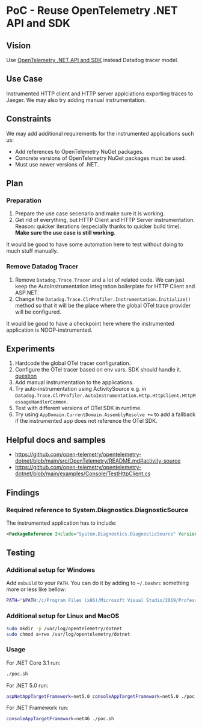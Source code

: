 # PoC - Reuse OpenTelemetry .NET API and SDK

## Vision

Use [OpenTelemetry .NET API and SDK](https://github.com/open-telemetry/opentelemetry-dotnet)
instead Datadog tracer model.

## Use Case

Instrumented HTTP client and HTTP server applciations exporting traces to Jaeger.
We may also try adding manual instrumentation.

## Constraints

We may add additional requirements for the instrumented applications such us:

- Add references to OpenTelemetry NuGet packages.
- Concrete versions of OpenTelemetry NuGet packages must be used.
- Must use newer versions of .NET.

## Plan

### Preparation

1. Prepare the use case secenario and make sure it is working.
1. Get rid of everything, but HTTP Client and HTTP Server instrumentation.
   Reason: quicker iterations (especially thanks to quicker build time).
   **Make sure the use case is still working**.

It would be good to have some automation here to test without doing to much stuff manually.

### Remove Datadog Tracer

1. Remove `Datadog.Trace.Tracer` and a lot of related code.
   We can just keep the AutoInstrumentation integration boilerplate for HTTP Client and ASP.NET.
1. Change the `Datadog.Trace.ClrProfiler.Instrumentation.Initialize()` method
   so that it will be the place where the global OTel trace provider will be configured. 

It would be good to have a checkpoint here where the instrumented application is NOOP-instrumented.

## Experiments

1. Hardcode the global OTel tracer configuration.
1. Configure the OTel tracer based on env vars. SDK should handle it.
   [question](https://cloud-native.slack.com/archives/C01N3BC2W7Q/p1620994235161800)
1. Add manual instrumentation to the applications.
1. Try auto-instrumentation using ActivitySource
   e.g. in `Datadog.Trace.ClrProfiler.AutoInstrumentation.Http.HttpClient.HttpMessageHandlerCommon`.
1. Test with different versions of OTel SDK in runtime.
1. Try using `AppDomain.CurrentDomain.AssemblyResolve +=` to add a fallback 
   if the instrumented app does not reference the OTel SDK.

## Helpful docs and samples

- https://github.com/open-telemetry/opentelemetry-dotnet/blob/main/src/OpenTelemetry/README.md#activity-source
- https://github.com/open-telemetry/opentelemetry-dotnet/blob/main/examples/Console/TestHttpClient.cs

## Findings

### Required reference to System.Diagnostics.DiagnosticSource

The instrumented application has to include:

```xml
<PackageReference Include="System.Diagnostics.DiagnosticSource" Version="5.0.1" />
```

## Testing

### Additional setup for Windows

Add `msbuild` to your `PATH`. You can do it by adding to `~/.bashrc` something more or less like bellow:

```sh
PATH="$PATH:/c/Program Files (x86)/Microsoft Visual Studio/2019/Professional/MSBuild/Current/Bin"
```

### Additional setup for Linux and MacOS

```sh
sudo mkdir -p /var/log/opentelemetry/dotnet
sudo chmod a+rwx /var/log/opentelemetry/dotnet
```

### Usage

For .NET Core 3.1 run:

```sh
./poc.sh
```

For .NET 5.0 run:

```sh
aspNetAppTargetFramework=net5.0 consoleAppTargetFramework=net5.0 ./poc.sh
```

For .NET Framework run:

```sh
consoleAppTargetFramework=net46 ./poc.sh
```
